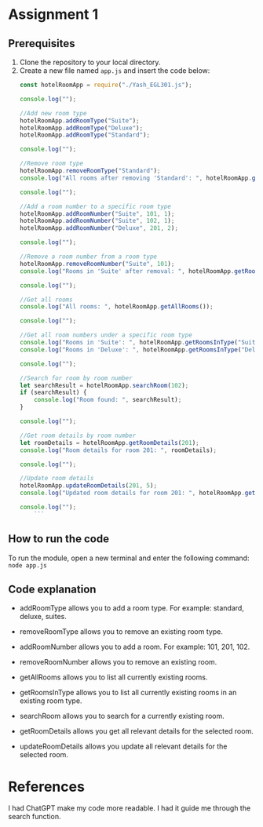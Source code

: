 # Assignment 1

## Prerequisites

1. Clone the repository to your local directory.
2. Create a new file named `app.js` and insert the code below:
    ```javascript 
    const hotelRoomApp = require("./Yash_EGL301.js");

    console.log("");

    //Add new room type
    hotelRoomApp.addRoomType("Suite");
    hotelRoomApp.addRoomType("Deluxe");
    hotelRoomApp.addRoomType("Standard");

    console.log("");

    //Remove room type
    hotelRoomApp.removeRoomType("Standard");
    console.log("All rooms after removing 'Standard': ", hotelRoomApp.getAllRooms());

    console.log("");

    //Add a room number to a specific room type
    hotelRoomApp.addRoomNumber("Suite", 101, 1);
    hotelRoomApp.addRoomNumber("Suite", 102, 1);
    hotelRoomApp.addRoomNumber("Deluxe", 201, 2);

    console.log("");

    //Remove a room number from a room type
    hotelRoomApp.removeRoomNumber("Suite", 101);
    console.log("Rooms in 'Suite' after removal: ", hotelRoomApp.getRoomsInType("Suite"));

    console.log("");

    //Get all rooms
    console.log("All rooms: ", hotelRoomApp.getAllRooms());

    console.log("");

    //Get all room numbers under a specific room type
    console.log("Rooms in 'Suite': ", hotelRoomApp.getRoomsInType("Suite"));
    console.log("Rooms in 'Deluxe': ", hotelRoomApp.getRoomsInType("Deluxe"));

    console.log("");

    //Search for room by room number
    let searchResult = hotelRoomApp.searchRoom(102);
    if (searchResult) {
        console.log("Room found: ", searchResult);
    }

    console.log("");

    //Get room details by room number
    let roomDetails = hotelRoomApp.getRoomDetails(201);
    console.log("Room details for room 201: ", roomDetails);

    console.log("");

    //Update room details
    hotelRoomApp.updateRoomDetails(201, 5);
    console.log("Updated room details for room 201: ", hotelRoomApp.getRoomDetails(201));

    console.log("");
        ```


## How to run the code

To run the module, open a new terminal and enter the following command: ```node app.js```


## Code explanation

- addRoomType allows you to add a room type. For example: standard, deluxe, suites.

- removeRoomType allows you to remove an existing room type.

- addRoomNumber allows you to add a room. For example: 101, 201, 102.

- removeRoomNumber allows you to remove an existing room.

- getAllRooms allows you to list all currently existing rooms.

- getRoomsInType allows you to list all currently existing rooms in an existing room type.

- searchRoom allows you to search for a currently existing room.

- getRoomDetails allows you get all relevant details for the selected room.

- updateRoomDetails allows you update all relevant details for the selected room.


# References
I had ChatGPT make my code more readable. I had it guide me through the search function.